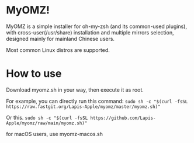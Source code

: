 # MyOMZ!
MyOMZ is a simple installer for oh-my-zsh (and its common-used plugins), 
with cross-user(/usr/share) installation and multiple mirrors selection, designed mainly for mainland Chinese users.

Most common Linux distros are supported. 

# How to use
Download myomz.sh in your way, then execute it as root.

For example, you can directly run this command: `sudo sh -c "$(curl -fsSL https://raw.fastgit.org/Lapis-Apple/myomz/master/myomz.sh)"`

Or this. `sudo sh -c "$(curl -fsSL https://github.com/Lapis-Apple/myomz/raw/main/myomz.sh)"`

for macOS users, use myomz-macos.sh
